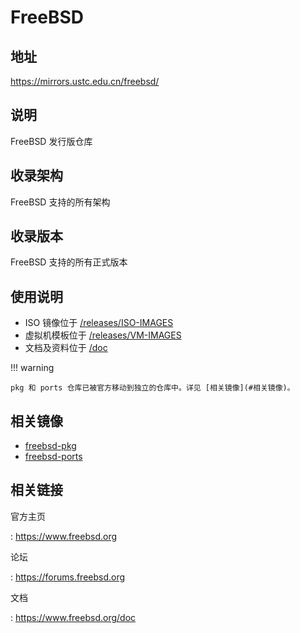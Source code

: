 # FreeBSD

## 地址

<https://mirrors.ustc.edu.cn/freebsd/>

## 说明

FreeBSD 发行版仓库

## 收录架构

FreeBSD 支持的所有架构

## 收录版本

FreeBSD 支持的所有正式版本

## 使用说明

-   ISO 镜像位于
    [/releases/ISO-IMAGES](http://mirrors.ustc.edu.cn/freebsd/releases/ISO-IMAGES)
-   虚拟机模板位于
    [/releases/VM-IMAGES](http://mirrors.ustc.edu.cn/freebsd/releases/VM-IMAGES)
-   文档及资料位于 [/doc](http://mirrors.ustc.edu.cn/freebsd/doc)

!!! warning

    pkg 和 ports 仓库已被官方移动到独立的仓库中。详见 [相关镜像](#相关镜像)。

## 相关镜像

-   [freebsd-pkg](freebsd-pkg.md)
-   [freebsd-ports](freebsd-ports.md)

## 相关链接

官方主页

:   <https://www.freebsd.org>

论坛

:   <https://forums.freebsd.org>

文档

:   <https://www.freebsd.org/doc>
